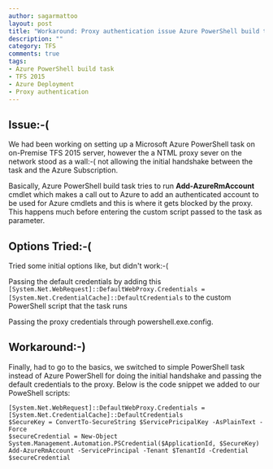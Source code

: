 ```yaml
---
author: sagarmattoo
layout: post
title: "Workaround: Proxy authentication issue Azure PowerShell build task for TFS 2015"
description: ""
category: TFS
comments: true
tags:
- Azure PowerShell build task
- TFS 2015 
- Azure Deployment
- Proxy authentication
---
```


## Issue:-( ##
We had been working on setting up a Microsoft Azure PowerShell task on on-Premise TFS 2015 server, however the a NTML proxy sever on the network stood as a wall:-( not allowing the initial handshake between the task and the Azure Subscription.

Basically, Azure PowerShell build task tries to run **Add-AzureRmAccount** cmdlet which makes a call out to Azure to add an authenticated account to be used for Azure cmdlets and this is where it gets blocked by the proxy. This happens much before entering the custom script passed to the task as parameter.

## Options Tried:-( ##
Tried some initial options like, but didn't work:-(

Passing the default credentials by adding this `[System.Net.WebRequest]::DefaultWebProxy.Credentials = 
[System.Net.CredentialCache]::DefaultCredentials` to the custom PowerShell script that the task runs	  

Passing the proxy credentials through powershell.exe.config.

## Workaround:-) ##

Finally, had to go to the basics, we switched to simple PowerShell task instead of Azure PowerShell for doing the initial handshake and passing the default credentials to the proxy. Below is the code snippet we added to our PoweShell scripts:

    [System.Net.WebRequest]::DefaultWebProxy.Credentials = [System.Net.CredentialCache]::DefaultCredentials
    $SecureKey = ConvertTo-SecureString $ServicePricipalKey -AsPlainText -Force
    $secureCredential = New-Object System.Management.Automation.PSCredential($ApplicationId, $SecureKey)
    Add-AzureRmAccount -ServicePrincipal -Tenant $TenantId -Credential $secureCredential

